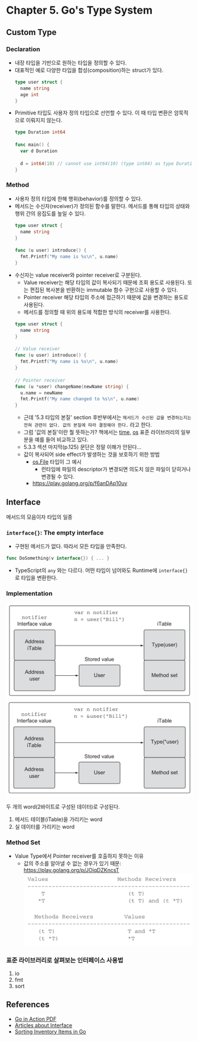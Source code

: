 # Chapter 5. Go's Type System

## Custom Type

### Declaration
- 내장 타입을 기반으로 원하는 타입을 정의할 수 있다.
- 대표적인 예로 다양한 타입을 합성(composition)하는 struct가 있다.
  ```go
  type user struct {
    name string
    age int
  }
  ```
- Primitive 타입도 사용자 정의 타입으로 선언할 수 있다. 이 때 타입 변환은 암묵적으로 이뤄지지 않는다.
  ```go
  type Duration int64

  func main() {
    var d Duration

    d = int64(10) // cannot use int64(10) (type int64) as type Duration in assignment
  }
  ```

### Method
- 사용자 정의 타입에 한해 행위(behavior)를 정의할 수 있다.
- 메서드는 수신자(receiver)가 정의된 함수를 말한다. 메서드를 통해 타입의 상태와 행위 간의 응집도를 높일 수 있다.
  ```go
  type user struct {
    name string
  }

  func (u user) introduce() {
    fmt.Printf("My name is %s\n", u.name)
  }
  ```
- 수신자는 value receiver와 pointer receiver로 구분된다. 
  - Value receiver는 해당 타입의 값이 복사되기 때문에 조회 용도로 사용된다. 또는 편집된 복사본을 반환하는 immutable 함수 구현으로 사용할 수 있다.
  - Pointer receiver 해당 타입의 주소에 접근하기 때문에 값을 변경하는 용도로 사용된다.
  - 메서드를 정의할 때 위의 용도에 적합한 방식의 receiver를 사용한다.
  ```go
  type user struct {
    name string
  }

  // Value receiver
  func (u user) introduce() {
    fmt.Printf("My name is %s\n", u.name)
  }

  // Pointer receiver
  func (u *user) changeName(newName string) {
    u.name = newName
    fmt.Printf("My name changed to %s\n", u.name)
  }
  ```
  - 근데 '5.3 타입의 본질' section 후반부에서는 `메서드가 수신된 값을 변경하는지는 전혀 관련이 없다. 값의 본질에 따라 결정해야 한다.` 라고 한다. 
  - 그럼 '값의 본질'이란 뭘 뜻하는가? 책에서는 [time](https://golang.org/pkg/time/), [os](https://golang.org/pkg/os/) 표준 라이브러리의 일부분을 예를 들어 비교하고 있다.
  - 5.3.3 섹션 마지막(p.125) 문단은 정말 이해가 안된다...
  - 값이 복사되어 side effect가 발생하는 것을 보호하기 위한 방법
    - [os.File](https://golang.org/src/os/types.go?s=369:411#L6) 타입이 그 예시
      - 런타임에 파일의 descriptor가 변경되면 의도치 않은 파일이 닫히거나 변경될 수 있다.
    - https://play.golang.org/p/f6anDAp10uy


## Interface
메서드의 모음이자 타입의 일종

### `interface{}`: The empty interface

- 구현된 메서드가 없다. 따라서 모든 타입을 만족한다.
```go
func DoSomething(v interface{}) { ... }
```
- TypeScript의 `any` 와는 다르다. 어떤 타입이 넘어와도 Runtime에 `interface{}`로 타입을 변환한다.

### Implementation

![A simple view of an interface after concrete type value assignment](./interface_value.png)
![A simple view of an interface after concrete type pointer assignment](./interface_pointer.png)

두 개의 word(2바이트로 구성된 데이터)로 구성된다.
1. 메서드 테이블(iTable)을 가리키는 word
2. 실 데이터를 가리키는 word

### Method Set

- Value Type에서 Pointer receiver를 호출하지 못하는 이유
  - 값의 주소를 알아낼 수 없는 경우가 있기 때문: https://play.golang.org/p/JOiqDZKncsT
![Method set rules](./method_set_rules.png)


### 표준 라이브러리로 살펴보는 인터페이스 사용법

1. io
2. fmt
3. sort



## References
- [Go in Action PDF](https://github.com/KeKe-Li/book/blob/master/Go/go-in-action.pdf)
- [Articles about Interface](https://github.com/golang/go/wiki/Articles#interfaces--oop)
- [Sorting Inventory Items in Go](https://adampresley.github.io/2015/09/06/sorting-inventory-items-in-go.html)
